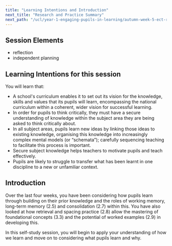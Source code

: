 ```yaml
---
title: "Learning Intentions and Introduction"
next_title: "Research and Practice Summary"
next_path: "/ucl/year-1-engaging-pupils-in-learning/autumn-week-5-ect-research-and-practice-summary"
---
```


## Session Elements

- reflection
- independent planning

## Learning Intentions for this session

You will learn that:

- A school's curriculum enables it to set out its vision for the knowledge, skills and values that its pupils will learn, encompassing the national curriculum within a coherent, wider vision for successful learning.
- In order for pupils to think critically, they must have a secure understanding of knowledge within the subject area they are being asked to think critically about.
- In all subject areas, pupils learn new ideas by linking those ideas to existing knowledge, organising this knowledge into increasingly complex mental models (or “schemata”); carefully sequencing teaching to facilitate this process is important.
- Secure subject knowledge helps teachers to motivate pupils and teach effectively.
- Pupils are likely to struggle to transfer what has been learnt in one discipline to a new or unfamiliar context.

## Introduction

Over the last four weeks, you have been considering how pupils learn through building on their prior knowledge and the roles of working memory, long-term memory (2.5) and consolidation (2.7) within this. You have also looked at how retrieval and spacing practice (2.8) allow the mastering of foundational concepts (3.3) and the potential of worked examples (2.9) in developing this.

In this self-study session, you will begin to apply your understanding of how we learn and move on to considering what pupils learn and why.
